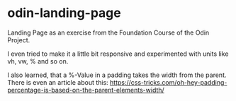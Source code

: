 # odin-landing-page
Landing Page as an exercise from the Foundation Course of the Odin Project.

I even tried to make it a little bit responsive and experimented with units like vh, vw, % and so on.

I also learned, that a %-Value in a padding takes the width from the parent. There is even an article about this: https://css-tricks.com/oh-hey-padding-percentage-is-based-on-the-parent-elements-width/